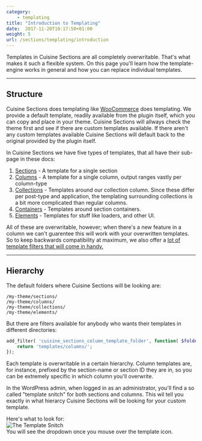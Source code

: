 ```yaml
---
category:
    - templating
title: "Introduction to Templating"
date:  2017-11-20T10:17:50+01:00
weight: 5
url: /sections/templating/introduction
---
```



Templates in Cuisine Sections are all completely overwritable. That's what makes it such a flexible system. On this page you'll learn how the template-engine works in general and how you can replace individual templates.

---

## Structure

Cuisine Sections does templating like [WooCommerce](https://www.woothemes.com/woocommerce/) does templating. We provide a default template, readily available from the plugin itself, which you can copy and place in your theme. Cuisine Sections will allways check the theme first and see if there are custom templates available. If there aren't any custom templates available Cuisine Sections will default back to the original provided by the plugin itself.

In Cuisine Sections we have five types of templates, that all have their sub-page in these docs:

1. [Sections](/sections/templating/sections/) - A template for a single section
2. [Columns](/sections/templating/columns/) - A template for a single column, output ranges vastly per column-type
3. [Collections](/sections/templating/collections/) - Templates around our collection column. Since these differ per post-type and application, the templating surrounding collections is a bit more complicated than regular columns.
4. [Containers](/sections/templating/containers/) - Templates around section containers.
5. [Elements](sectionssections/templates/elements.html) - Templates for stuff like loaders, and other UI.

All of these are overwritable, however; when there's a new feature in a column we can't guarentee this will work with your overwritten templates. So to keep backwards compatibility at maximum, we also offer a [lot of template filters that will come in handy.](/sections/templating/filters/)

---

## Hierarchy

The default folders where Cuisine Sections will be looking are:
```
/my-theme/sections/
/my-theme/columns/
/my-theme/collections/
/my-theme/elements/
```

But there are filters available for anybody who wants their templates in different directories:

```php
add_filter( 'cuisine_sections_column_template_folder', function( $folder ){
	return 'templates/columns/';
});
```

Each template is overwritable in a certain hierarchy. Column templates are, for instance, prefixed by the section-name or section ID they are in, so you can be extremely specific in which column you'll overwrite.

In the WordPress admin, when logged in as an administrator, you'll find a so called "template snitch" for both sections and columns. This wil tell you exactly in what hierarcy Cuisine Sections will be looking for your custom template.

Here's what to look for:<br/>
![The Template Snitch](/images/snitch.png)<br/>
You will see the dropdown once you mouse over the template icon.





